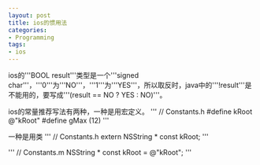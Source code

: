 ```yaml
---
layout: post
title: ios的惯用法
categories:
- Programming
tags:
- ios
---
```


ios的'''BOOL result'''类型是一个'''signed char'''，'''0'''为'''NO'''，'''1'''为'''YES'''，所以取反时，java中的'''!result'''是不能用的，要写成'''(result == NO ? YES : NO)'''。

ios的常量推荐写法有两种，一种是用宏定义。
'''
// Constants.h
#define kRoot @"kRoot"
#define gMax (12)
'''

一种是用类
'''
// Constants.h
extern NSString * const kRoot;
'''

'''
// Constants.m
NSString * const kRoot = @"kRoot";
'''
